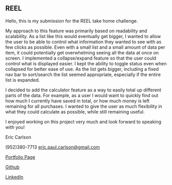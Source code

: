 ## REEL

Hello, this is my submission for the REEL take home challenge.

My approach to this feature was primarily based on readability and scalability. As a list like this would eventually get bigger, I wanted to allow the user to be able to control what information they wanted to see with as few clicks as possible. Even with a small list and a small amount of data per item, it could potentially get overwhelming seeing all the data at once on screen. I implemented a collapse/expand feature so that the user could control what is displayed easier. I kept the ability to toggle status even when collapsed for better ease of use. As the list gets bigger, including a fixed nav bar to sort/search the list seemed appropriate, especially if the entire list is expanded.

I decided to add the calculator feature as a way to easily total up different parts of the data. For example, as a user I would want to quickly find out how much I currently have saved in total, or how much money is left remaining for all purchases. I wanted to give the user as much flexibility in what they could calculate as possible, while still remaining useful.

I enjoyed working on this project very much and look forward to speaking with you!

Eric Carlson

(952)380-7713
eric.paul.carlson@gmail.com

[Portfolio Page](https://ecarlson1201.github.io/portfolio/)

[Github](https://github.com/ecarlson1201)

[LinkedIn](https://www.linkedin.com/in/eric-carlson-58924a35/)